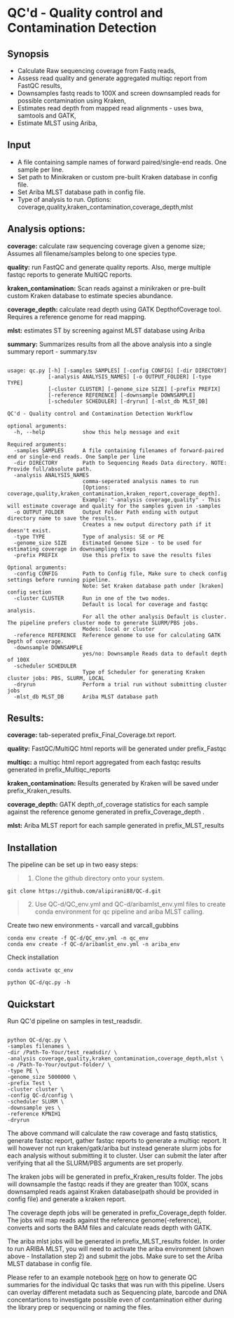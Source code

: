 # QC'd - Quality control and Contamination Detection 


## Synopsis
 
- Calculate Raw sequencing coverage from Fastq reads, 
- Assess read quality and generate aggregated multiqc report from FastQC results, 
- Downsamples fastq reads to 100X and screen downsampled reads for possible contamination using Kraken,
- Estimates read depth from mapped read alignments - uses bwa, samtools and GATK,
- Estimate MLST using Ariba,

## Input

- A file containing sample names of forward paired/single-end reads. One sample per line.
- Set path to Minikraken or custom pre-built Kraken database in config file.
- Set Ariba MLST database path in config file.
- Type of analysis to run. Options: coverage,quality,kraken_contamination,coverage_depth,mlst

## Analysis options:


**coverage:** calculate raw sequencing coverage given a genome size; Assumes all filename/samples belong to one species type.

**quality:** run FastQC and generate quality reports. Also, merge multiple fastqc reports to generate MultiQC reports. 

**kraken_contamination:** Scan reads against a minikraken or pre-built custom Kraken database to estimate species abundance.

**coverage_depth:** calculate read depth using GATK DepthofCoverage tool. Requires a reference genome for read mapping.

**mlst:** estimates ST by screening against MLST database using Ariba

**summary:** Summarizes results from all the above analysis into a single summary report - summary.tsv

```

usage: qc.py [-h] [-samples SAMPLES] [-config CONFIG] [-dir DIRECTORY]
             [-analysis ANALYSIS_NAMES] [-o OUTPUT_FOLDER] [-type TYPE]
             [-cluster CLUSTER] [-genome_size SIZE] [-prefix PREFIX]
             [-reference REFERENCE] [-downsample DOWNSAMPLE]
             [-scheduler SCHEDULER] [-dryrun] [-mlst_db MLST_DB]

QC'd - Quality control and Contamination Detection Workflow

optional arguments:
  -h, --help            show this help message and exit

Required arguments:
  -samples SAMPLES      A file containing filenames of forward-paired end or single-end reads. One Sample per line
  -dir DIRECTORY        Path to Sequencing Reads Data directory. NOTE: Provide full/absolute path.
  -analysis ANALYSIS_NAMES
                        comma-seperated analysis names to run
                        [Options: coverage,quality,kraken_contamination,kraken_report,coverage_depth].
                        Example: "-analysis coverage,quality" - This will estimate coverage and quality for the samples given in -samples
  -o OUTPUT_FOLDER      Output Folder Path ending with output directory name to save the results.
                        Creates a new output directory path if it doesn't exist.
  -type TYPE            Type of analysis: SE or PE
  -genome_size SIZE     Estimated Genome Size - to be used for estimating coverage in downsampling steps
  -prefix PREFIX        Use this prefix to save the results files

Optional arguments:
  -config CONFIG        Path to Config file, Make sure to check config settings before running pipeline.
                        Note: Set Kraken database path under [kraken] config section
  -cluster CLUSTER      Run in one of the two modes. 
                        Default is local for coverage and fastqc analysis.
                        For all the other analysis Default is cluster. The pipeline prefers cluster mode to generate SLURM/PBS jobs.
                        Modes: local or cluster
  -reference REFERENCE  Reference genome to use for calculating GATK Depth of coverage.
  -downsample DOWNSAMPLE
                        yes/no: Downsample Reads data to default depth of 100X
  -scheduler SCHEDULER  
                        Type of Scheduler for generating Kraken cluster jobs: PBS, SLURM, LOCAL
  -dryrun               Perform a trial run without submitting cluster jobs
  -mlst_db MLST_DB      Ariba MLST database path

```

## Results:

**coverage:** tab-seperated prefix_Final_Coverage.txt report.

**quality:** FastQC/MultiQC html reports will be generated under prefix_Fastqc

**multiqc:** a multiqc html report aggregated from each fastqc results generated in prefix_Multiqc_reports

**kraken_contamination:** Results generated by Kraken will be saved under prefix_Kraken_results.  

**coverage_depth:** GATK depth_of_coverage statistics for each sample against the reference genome generated in prefix_Coverage_depth .

**mlst:** Ariba MLST report for each sample generated in prefix_MLST_results

## Installation

The pipeline can be set up in two easy steps:

> 1. Clone the github directory onto your system.

```
git clone https://github.com/alipirani88/QC-d.git

```

> 2. Use QC-d/QC_env.yml and QC-d/aribamlst_env.yml files to create conda environment for qc pipeline and ariba MLST calling.

Create two new environments - varcall and varcall_gubbins
```
conda env create -f QC-d/QC_env.yml -n qc_env
conda env create -f QC-d/aribamlst_env.yml -n ariba_env
```

Check installation

```
conda activate qc_env

python QC-d/qc.py -h
```

## Quickstart

Run QC'd pipeline on samples in test_readsdir. 

```

python QC-d/qc.py \
-samples filenames \
-dir /Path-To-Your/test_readsdir/ \
-analysis coverage,quality,kraken_contamination,coverage_depth,mlst \
-o /Path-To-Your/output-folder/ \
-type PE \
-genome_size 5000000 \
-prefix Test \
-cluster cluster \
-config QC-d/config \
-scheduler SLURM \
-downsample yes \
-reference KPNIH1
-dryrun

```

The above command will calculate the raw coverage and fastq statistics, generate fastqc report, gather fastqc reports to generate a multiqc report. It will however not run kraken/gatk/ariba but instead generate slurm jobs for each analysis without submitting it to cluster. User can submit the later after verifying that all the SLURM/PBS arguments are set properly.

The kraken jobs will be generated in prefix_Kraken_results folder. The jobs will downsample the fastqc reads if they are greater than 100X, scans downsampled reads against Kraken database(path should be provided in config file) and generate a kraken report.

The coverage depth jobs will be generated in prefix_Coverage_depth folder. The jobs will map reads against the reference genome(-reference), converts and sorts the BAM files and calculate reads depth with GATK.

The ariba mlst jobs will be generated in prefix_MLST_results folder. In order to run ARIBA MLST, you will need to activate the ariba environment (shown above - Installation step 2) and submit the jobs. Make sure to set the Ariba MLST database in config file.

Please refer to an example notebook [here](https://github.com/alipirani88/QC-d/blob/master/notebook/2023-03-15_IMPALA_Resequence.ipynb) on how to generate QC summaries for the individual Qc tasks that was run with this pipeline. Users can overlay different metadata such as Sequencing plate, barcode and DNA concentartions to investigate possible even of contamination either during the library prep or sequencing or naming the files.


